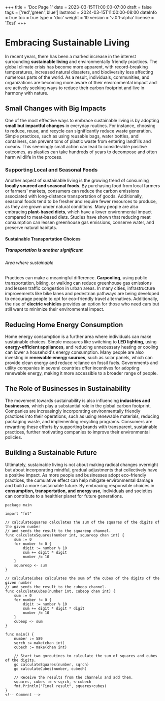 +++
title = 'Doc Page 1'
date = 2023-03-15T11:00:00-07:00
draft = false
tags = ['red','green','blue']
lastmod = 2024-03-15T11:00:00-08:00
dateInfo = true
toc = true
type = 'doc'
weight = 10
version = 'v.0.1-alpha'
license = '<a href="">Test</a>'
+++

# Embracing Sustainable Living

In recent years, there has been a marked increase in the interest surrounding **sustainable living** and environmentally friendly practices. The global climate crisis has become more apparent, with record-breaking temperatures, increased natural disasters, and biodiversity loss affecting numerous parts of the world. As a result, individuals, communities, and organizations are becoming more aware of their environmental impact and are actively seeking ways to reduce their carbon footprint and live in harmony with nature.

## Small Changes with Big Impacts

One of the most effective ways to embrace sustainable living is by adopting **small but impactful changes** in everyday routines. For instance, choosing to reduce, reuse, and recycle can significantly reduce waste generation. Simple practices, such as using reusable bags, water bottles, and containers, can prevent tons of plastic waste from entering landfills and oceans. This seemingly small action can lead to considerable positive outcomes, as plastics can take hundreds of years to decompose and often harm wildlife in the process.

### Supporting Local and Seasonal Foods

Another aspect of sustainable living is the growing trend of consuming **locally sourced and seasonal foods**. By purchasing food from local farmers or farmers' markets, consumers can reduce the carbon emissions associated with long-distance transportation of goods. Additionally, seasonal foods tend to be fresher and require fewer resources to produce, as they are grown under natural conditions. Many people are also embracing **plant-based diets**, which have a lower environmental impact compared to meat-based diets. Studies have shown that reducing meat consumption can lessen greenhouse gas emissions, conserve water, and preserve natural habitats.

#### Sustainable Transportation Choices

##### Transportation is another significant

###### Area where sustainable 

Practices can make a meaningful difference. **Carpooling**, using public transportation, biking, or walking can reduce greenhouse gas emissions and lessen traffic congestion in urban areas. In many cities, infrastructure improvements like bike lanes and pedestrian pathways are being developed to encourage people to opt for eco-friendly travel alternatives. Additionally, the rise of **electric vehicles** provides an option for those who need cars but still want to minimize their environmental impact.

## Reducing Home Energy Consumption

Home energy consumption is a further area where individuals can make sustainable choices. Simple measures like switching to **LED lighting**, using **energy-efficient appliances**, and reducing unnecessary heating or cooling can lower a household's energy consumption. Many people are also investing in **renewable energy sources**, such as solar panels, which can provide clean energy and reduce reliance on fossil fuels. Governments and utility companies in several countries offer incentives for adopting renewable energy, making it more accessible to a broader range of people.

## The Role of Businesses in Sustainability

The movement towards sustainability is also influencing **industries and businesses**, which play a substantial role in the global carbon footprint. Companies are increasingly incorporating environmentally friendly practices into their operations, such as using renewable materials, reducing packaging waste, and implementing recycling programs. Consumers are rewarding these efforts by supporting brands with transparent, sustainable practices, further motivating companies to improve their environmental policies.

## Building a Sustainable Future

Ultimately, sustainable living is not about making radical changes overnight but about incorporating mindful, gradual adjustments that collectively have a positive impact. As more people and businesses adopt eco-friendly practices, the cumulative effect can help mitigate environmental damage and build a more sustainable future. By embracing responsible choices in **consumption, transportation, and energy use**, individuals and societies can contribute to a healthier planet for future generations.

```
package main

import "fmt"

// calculateSquares calculates the sum of the squares of the digits of the given number
// and sends the result to the squareop channel.
func calculateSquares(number int, squareop chan int) {
	sum := 0
	for number != 0 {
		digit := number % 10
		sum += digit * digit
		number /= 10
	}
	squareop <- sum
}

// calculateCubes calculates the sum of the cubes of the digits of the given number
// and sends the result to the cubeop channel.
func calculateCubes(number int, cubeop chan int) {
	sum := 0
	for number != 0 {
		digit := number % 10
		sum += digit * digit * digit
		number /= 10
	}
	cubeop <- sum
}

func main() {
	number := 589
	sqrch := make(chan int)
	cubech := make(chan int)

	// Start two goroutines to calculate the sum of squares and cubes of the digits.
	go calculateSquares(number, sqrch)
	go calculateCubes(number, cubech)

	// Receive the results from the channels and add them.
	squares, cubes := <-sqrch, <-cubech
	fmt.Println("Final result", squares+cubes)
}
<!-- Comment -->
```

